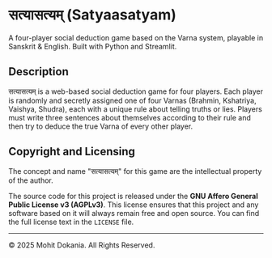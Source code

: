 # सत्यासत्यम् (Satyaasatyam)

A four-player social deduction game based on the Varna system, playable in Sanskrit & English. Built with Python and Streamlit.

## Description

सत्यासत्यम् is a web-based social deduction game for four players. Each player is randomly and secretly assigned one of four Varnas (Brahmin, Kshatriya, Vaishya, Shudra), each with a unique rule about telling truths or lies. Players must write three sentences about themselves according to their rule and then try to deduce the true Varna of every other player.

## Copyright and Licensing

The concept and name "सत्यासत्यम्" for this game are the intellectual property of the author.

The source code for this project is released under the **GNU Affero General Public License v3 (AGPLv3)**. This license ensures that this project and any software based on it will always remain free and open source. You can find the full license text in the `LICENSE` file.

---
© 2025 Mohit Dokania. All Rights Reserved.
